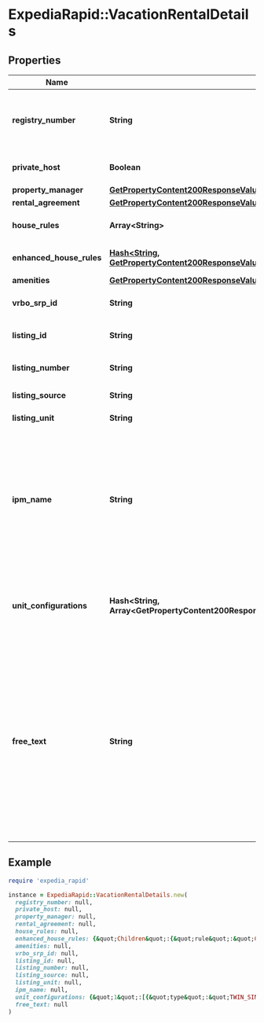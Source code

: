 # ExpediaRapid::VacationRentalDetails

## Properties

| Name | Type | Description | Notes |
| ---- | ---- | ----------- | ----- |
| **registry_number** | **String** | The property&#39;s registry number required by some jurisdictions. | [optional] |
| **private_host** | **Boolean** | Indicates if a property has a private host. | [optional] |
| **property_manager** | [**GetPropertyContent200ResponseValueVacationRentalDetailsPropertyManager**](GetPropertyContent200ResponseValueVacationRentalDetailsPropertyManager.md) |  | [optional] |
| **rental_agreement** | [**GetPropertyContent200ResponseValueVacationRentalDetailsRentalAgreement**](GetPropertyContent200ResponseValueVacationRentalDetailsRentalAgreement.md) |  | [optional] |
| **house_rules** | **Array&lt;String&gt;** | List of strings detailing house rules. | [optional] |
| **enhanced_house_rules** | [**Hash&lt;String, GetPropertyContent200ResponseValueVacationRentalDetailsEnhancedHouseRulesValue&gt;**](GetPropertyContent200ResponseValueVacationRentalDetailsEnhancedHouseRulesValue.md) | Map of enhanced house rules. | [optional] |
| **amenities** | [**GetPropertyContent200ResponseValueAmenitiesValue**](GetPropertyContent200ResponseValueAmenitiesValue.md) |  | [optional] |
| **vrbo_srp_id** | **String** | The Vrbo srp needed for link-off. | [optional] |
| **listing_id** | **String** | The listing id for a Vrbo property. | [optional] |
| **listing_number** | **String** | The listing number for a Vrbo property. | [optional] |
| **listing_source** | **String** | The listing source. | [optional] |
| **listing_unit** | **String** | The specific unit. | [optional] |
| **ipm_name** | **String** | The name of the IPM used to build guest messaging to inform travelers of the name of the IPM who will charge their card and/or send them a confirmation email.  | [optional] |
| **unit_configurations** | **Hash&lt;String, Array&lt;GetPropertyContent200ResponseValueVacationRentalDetailsUnitConfigurationsValueInner&gt;&gt;** | Map of the vacation rental unit configurations. The key value is the unit location. | [optional] |
| **free_text** | **String** | A free text description that could contain significantly unstructured information that could impact the booking and should be displayed to customers. This field could contain html break tags &#x60;&lt;br&gt;&#x60; that may make display challenging. | [optional] |

## Example

```ruby
require 'expedia_rapid'

instance = ExpediaRapid::VacationRentalDetails.new(
  registry_number: null,
  private_host: null,
  property_manager: null,
  rental_agreement: null,
  house_rules: null,
  enhanced_house_rules: {&quot;Children&quot;:{&quot;rule&quot;:&quot;Children allowed&quot;,&quot;additional_information&quot;:[&quot;Children allowed under age 13.&quot;,&quot;Multiple children must sleep on cots.&quot;]},&quot;Pets&quot;:{&quot;rule&quot;:&quot;Pets allowed&quot;,&quot;additional_information&quot;:[&quot;Pets must be kept on the balcony.&quot;]}},
  amenities: null,
  vrbo_srp_id: null,
  listing_id: null,
  listing_number: null,
  listing_source: null,
  listing_unit: null,
  ipm_name: null,
  unit_configurations: {&quot;1&quot;:[{&quot;type&quot;:&quot;TWIN_SINGLE_BED&quot;,&quot;description&quot;:&quot;Twin/Single bed(s) -&quot;,&quot;quantity&quot;:1},{&quot;type&quot;:&quot;CHILD_BED&quot;,&quot;description&quot;:&quot;Child bed(s) -&quot;,&quot;quantity&quot;:1}],&quot;2&quot;:[{&quot;type&quot;:&quot;QUEEN_BED&quot;,&quot;description&quot;:&quot;Queen bed(s) -&quot;,&quot;quantity&quot;:1}],&quot;Other1&quot;:[{&quot;type&quot;:&quot;CHILD_BED&quot;,&quot;description&quot;:&quot;Child bed(s) -&quot;,&quot;quantity&quot;:3}]},
  free_text: null
)
```


